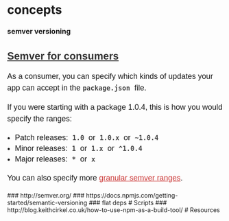 # concepts
### semver versioning
<h2 id="semver-for-consumers" class="deep-link" style="box-sizing: border-box; font-size: 24px; color: rgb(51, 51, 51); font-family: 'Source Sans Pro', 'Lucida Grande', sans-serif; line-height: normal;"><a href="https://docs.npmjs.com/getting-started/semantic-versioning#semver-for-consumers" style="box-sizing: border-box; color: rgb(51, 51, 51);">Semver for consumers</a></h2><p style="box-sizing: border-box; line-height: 1.5; font-family: 'Source Sans Pro', 'Lucida Grande', sans-serif; font-size: 18px;">As a consumer, you can specify which kinds of updates your app can accept in the<code style="box-sizing: border-box; color: rgb(68, 68, 68); margin: 0px 5px; font-weight: bold;">package.json</code>&nbsp;file.</p><p style="box-sizing: border-box; line-height: 1.5; font-family: 'Source Sans Pro', 'Lucida Grande', sans-serif; font-size: 18px;">If you were starting with a package 1.0.4, this is how you would specify the ranges:</p><ul style="box-sizing: border-box; margin-bottom: 0px; margin-left: 0px; padding-left: 18px; font-family: 'Source Sans Pro', 'Lucida Grande', sans-serif; font-size: 18px; line-height: normal;"><li style="box-sizing: border-box; padding: 2px 0px;">Patch releases:&nbsp;<code style="box-sizing: border-box; color: rgb(68, 68, 68); margin: 0px 5px; font-weight: bold;">1.0</code>&nbsp;or&nbsp;<code style="box-sizing: border-box; color: rgb(68, 68, 68); margin: 0px 5px; font-weight: bold;">1.0.x</code>&nbsp;or&nbsp;<code style="box-sizing: border-box; color: rgb(68, 68, 68); margin: 0px 5px; font-weight: bold;">~1.0.4</code></li><li style="box-sizing: border-box; padding: 2px 0px;">Minor releases:&nbsp;<code style="box-sizing: border-box; color: rgb(68, 68, 68); margin: 0px 5px; font-weight: bold;">1</code>&nbsp;or&nbsp;<code style="box-sizing: border-box; color: rgb(68, 68, 68); margin: 0px 5px; font-weight: bold;">1.x</code>&nbsp;or&nbsp;<code style="box-sizing: border-box; color: rgb(68, 68, 68); margin: 0px 5px; font-weight: bold;">^1.0.4</code></li><li style="box-sizing: border-box; padding: 2px 0px;">Major releases:&nbsp;<code style="box-sizing: border-box; color: rgb(68, 68, 68); margin: 0px 5px; font-weight: bold;">*</code>&nbsp;or&nbsp;<code style="box-sizing: border-box; color: rgb(68, 68, 68); margin: 0px 5px; font-weight: bold;">x</code></li></ul><p style="box-sizing: border-box; line-height: 1.5; font-family: 'Source Sans Pro', 'Lucida Grande', sans-serif; font-size: 18px;">You can also specify more&nbsp;<a href="https://docs.npmjs.com/misc/semver" style="box-sizing: border-box; color: rgb(203, 56, 55);">granular semver ranges</a>.</p>
### http://semver.org/
### https://docs.npmjs.com/getting-started/semantic-versioning
### flat deps
# Scripts
### http://blog.keithcirkel.co.uk/how-to-use-npm-as-a-build-tool/
# Resources
